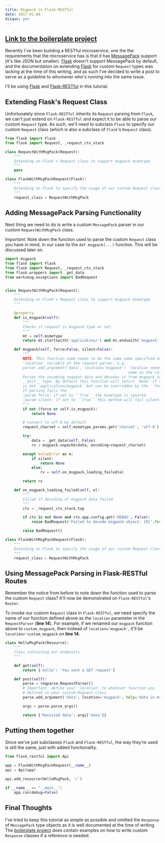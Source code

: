 ```yaml
---
title: Msgpack in Flask-RESTful
date: 2017-01-08
disqus: yes
---
```


## **[Link to the boilerplate project](https://github.com/kendricktan/flaskrestful-custom-request)**

Recently I've been building a RESTful microservice, one the the requirements that the microservice has is that it has [MessagePack](http://msgpack.org/index.html) support (it's like JSON but smaller). [Flask](https://flask.pocoo.org) doesn't support MessagePack by default, and the documentation on extending [Flask](https://flask.pocoo.org) for custom `Request` types was lacking at the time of this writing, and as such I've decided to write a post to serve as a guideline to whomever who's running into the same issue.

I'll be using [Flask](https://flask.pocoo.org) and [Flask-RESTful](http://flask-restful-cn.readthedocs.io/en/0.3.4/) in this tutorial.

## **Extending Flask's Request Class**

Unfortunately since `Flask-RESTful` inherits its `Request` parsing from `Flask`, we can't just extend on `Flask-RESTful` and expect it to be able to parse our custom `Request` type. As such, we'll need to subclass `Flask` to specify our custom `Request` class (which is also a subclass of `Flask`'s `Request` class).

```python
from flask import Flask
from flask import Request, _request_ctx_stack

class RequestWithMsgPack(Request):
    """
    Extending on Flask's Request class to support msgpack mimetype
    """
    pass

class FlaskWithMsgPackRequest(Flask):
    """
    Extending on Flask to specify the usage of our custom Request class
    """
    request_class = RequestWithMsgPack
```

## **Adding MessagePack Parsing Functionality**

Next thing we need to do is write a custom `MessagePack` parser in our custom `RequestWithMsgPack` class.

*Important*: Note down the function used to parse the custom `Request` class you have in mind, in our case its the `def msgpack(...)`  function. This will be discussed later on.

```python    
import msgpack
from flask import Flask
from flask import Request, _request_ctx_stack
from flask.wrappers import _get_data
from werkzeug.exceptions import BadRequest


class RequestWithMsgPack(Request):
    """
    Extending on Flask's Request class to support msgpack mimetype
    """

    @property
    def is_msgpack(self):
        """
        Checks if request is msgpack type or not.
        """
        mt = self.mimetype
        return mt.startswith('application/') and mt.endswith('msgpack')

    def msgpack(self, force=False, silent=False):
        """
        NOTE: This function name needs to be the same name specified on the
        'location' variable of the request parser. e.g.
        parser.add_argument('data', location='msgpack') `location needs to have the same
                                                        name as the callable function
        Parses the incoming request data and decodes it from msgpack to python
        __dict__ type. By default this function will return `None` if the mimetype
        is not `application/msgpack` but can be overridden by the ``force`` parameter.
        If parsing fails the
        :param force: if set to ``True`` the mimetype is ignored
        :param silent: if set to ``True`` this method will fail silently and return ``None``
        """
        if not (force or self.is_msgpack):
            return None

        # Convert to utf-8 by default
        request_charset = self.mimetype_params.get('charset', 'utf-8')

        try:
            data = _get_data(self, False)
            rv = msgpack.unpackb(data, encoding=request_charset)

        except ValueError as e:
            if silent:
                return None
            else:
                rv = self.on_msgpack_loading_failed(e)

        return rv

    def on_msgpack_loading_failed(self, e):
        """
        Called if decoding of msgpack data failed
        """
        ctx = _request_ctx_stack.top

        if ctx is not None and ctx.app.config.get('DEBUG', False):
            raise BadRequest('Failed to decode msgpack object: {0}'.format(e))

        raise BadRequest()

class FlaskWithMsgPackRequest(Flask):
    """
    Extending on Flask to specify the usage of our custom Request class
    """
    request_class = RequestWithMsgPack
```

## **Using MessagePack Parsing in Flask-RESTful Routes** 

Remember the notice from before to note down the function used to parse the custom `Request` class? It'll now be demonstrated on `Flask-RESTful`'s `Router`.

To invoke our custom `Request` class in `Flask-RESTful`, we need specify the name of our function defined above as the `location` parameter in the `RequestParser` (**line 14**). For example, if we renamed our `msgpack` function above to `custom_msgpack`, then instead of `location='msgpack'`, it'll be `location='custom_msgpack` on **line 14**.

```python
class HelloMsgPack(Resource):
    """
    Class containing our endpoints
    """

    def get(self):
        return {'hello': 'You sent a GET request'}

    def post(self):
        parse = reqparse.RequestParser()
        # Important: define your 'location' to whatever function you
        # defined in your custom Request class
        parse.add_argument('data', location='msgpack', help='data in msgpack form', required=True)

        args = parse.parse_args()

        return {'Received data': args['data']}
```

## **Putting them together**

Since we've just subclasses `Flask` and `Flask-RESTful`, the way they're used is still the same, just with added functionality.

```python
from flask_restful import Api

app = FlaskWithMsgPackRequest(__name__)
api = Api(app)

api.add_resource(HelloMsgPack, '/')

if __name__ == "__main__":
    app.run(debug=False)
```

## **Final Thoughts**

I've tried to keep this tutorial as simple as possible and omitted the `Response` of `MessagePack` type objects as it is well documented at the time of writing. The [boilerplate project](https://github.com/kendricktan/flaskrestful-custom-request) does contain examples on how to write custom `Response` classes if a reference is needed.